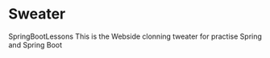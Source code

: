 # Sweater
SpringBootLessons
This is the Webside clonning tweater for practise Spring and Spring Boot
